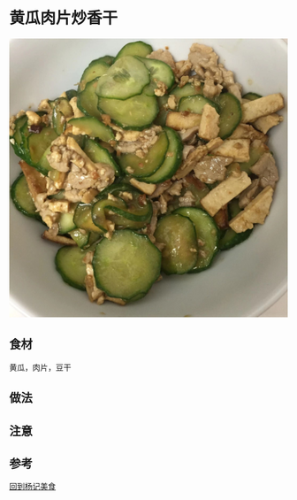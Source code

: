 # 黄瓜肉片炒香干

![image](../images/huangguaroupian.jpeg)

## 食材

黄瓜，肉片，豆干

## 做法


## 注意

## 参考

[回到杨记美食](../README.md)